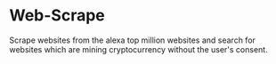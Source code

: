 # Web-Scrape

Scrape websites from the alexa top million websites and search for websites which are mining cryptocurrency without the user's consent.
